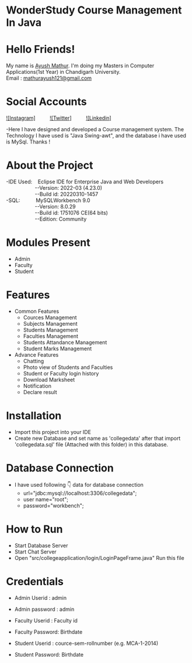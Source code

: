 # WonderStudy Course Management In Java

# Hello Friends!
My name is [Ayush Mathur](https://github.com/itsayushmathur). I'm doing my Masters in Computer Applications(1st Year) in Chandigarh University. <br/>
Email : mathurayush121@gmail.com

# Social Accounts
[![Instagram]](https://www.instagram.com/itsayushmathur/)&nbsp; &nbsp; &nbsp; &nbsp; &nbsp;
[![Twitter]](https://twitter.com/itsayushmathur)&nbsp; &nbsp; &nbsp; &nbsp; &nbsp;
[![Linkedin]](https://www.linkedin.com/in/itsayushmathur/)


-Here I have designed and developed a Course management system. The Technology I have used is "Java Swing-awt", and the database i have used is MySql.
Thanks !

# About the Project
-IDE Used: &nbsp; &nbsp;Eclipse IDE for Enterprise Java and Web Developers<br/>
&nbsp; &nbsp; &nbsp; &nbsp; &nbsp; &nbsp; &nbsp; &nbsp; &nbsp; &nbsp; --Version: 2022-03 (4.23.0)<br/>
&nbsp; &nbsp; &nbsp; &nbsp; &nbsp; &nbsp; &nbsp; &nbsp; &nbsp; &nbsp; --Build id: 20220310-1457<br/>
-SQL: &nbsp; &nbsp; &nbsp; &nbsp; &nbsp; MySQLWorkbench 9.0<br/>
&nbsp; &nbsp; &nbsp; &nbsp; &nbsp; &nbsp; &nbsp; &nbsp; &nbsp; &nbsp; --Version: 8.0.29<br/>
&nbsp; &nbsp; &nbsp; &nbsp; &nbsp; &nbsp; &nbsp; &nbsp; &nbsp; &nbsp; --Build id: 1751076 CE(64 bits) <br/>
&nbsp; &nbsp; &nbsp; &nbsp; &nbsp; &nbsp; &nbsp; &nbsp; &nbsp; &nbsp; --Edition: Community<br/>
# Modules Present
 * Admin
 * Faculty
 * Student

# Features
 * Common Features 
      * Cources Management
      * Subjects Management
      * Students Management
      * Faculties Management
      * Students Attandance Management
      * Student Marks Management
 * Advance Features 
      * Chatting
      * Photo view of Students and Faculties
      * Student or Faculty login history
      * Download Marksheet
      * Notification
      * Declare result


# Installation
 * Import this project into your IDE
 * Create new Database and set name as 'collegedata' after that import 'collegedata.sql' file (Attached with this folder) in this database.

# Database Connection
 * I have used following 👇 data for database connection
    * url="jdbc:mysql://localhost:3306/collegedata";
    * user name="root";
    * password="workbench";

# How to Run 
 * Start Database Server
 * Start Chat Server
 * Open "src/collegeapplication/login/LoginPageFrame.java" Run this file

# Credentials
 * Admin Userid    : admin
 * Admin password  : admin

 * Faculty Userid  : Faculty id
 * Faculty Password: Birthdate

 * Student Userid  : cource-sem-rollnumber (e.g. MCA-1-2014)
 * Student Password: Birthdate        
